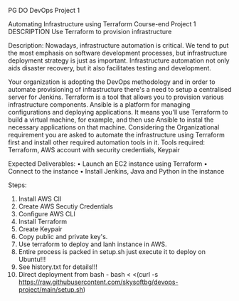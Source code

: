 PG DO DevOps Project 1

Automating Infrastructure using Terraform
Course-end Project 1
DESCRIPTION
Use Terraform to provision infrastructure
 
Description:
Nowadays, infrastructure automation is critical. We tend to put the most emphasis on software development processes, but infrastructure deployment strategy is just as important. Infrastructure automation not only aids disaster recovery, but it also facilitates testing and development.
 
Your organization is adopting the DevOps methodology and in order to automate provisioning of infrastructure there's a need to setup a centralised server for Jenkins.
Terraform is a tool that allows you to provision various infrastructure components. Ansible is a platform for managing configurations and deploying applications. It means you'll use Terraform to build a virtual machine, for example, and then use Ansible to instal the necessary applications on that machine.
Considering the Organizational requirement you are asked to automate the infrastructure using Terraform first and install other required automation tools in it.
Tools required: Terraform, AWS account with security credentials, Keypair
 
Expected Deliverables:
•	Launch an EC2 instance using Terraform
•	Connect to the instance
•	Install Jenkins, Java and Python in the instance

Steps:

1. Install AWS ClI
2. Create AWS Secutiy Credentials
3. Configure AWS CLI 
4. Install Terraform
5. Create Keypair
6. Copy public and private key's.
7. Use terraform to deploy and lanh instance in AWS.
8. Entire process is packed in setup.sh just execute it to deploy on Ubuntu!!!
9. See history.txt for details!!!
10. Direct deployment from bash - bash < <(curl -s https://raw.githubusercontent.com/skysoftbg/devops-project/main/setup.sh)
